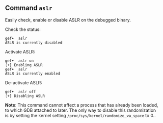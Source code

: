 ## Command `aslr`

Easily check, enable or disable ASLR on the debugged binary.

Check the status:
```
gef➤  aslr
ASLR is currently disabled
```

Activate ASLR:
```
gef➤  aslr on
[+] Enabling ASLR
gef➤  aslr
ASLR is currently enabled
```

De-activate ASLR:
```
gef➤  aslr off
[+] Disabling ASLR
```

**Note**: This command cannot affect a process that has already been loaded, to
which GDB attached to later. The only way to disable this randomization is by
setting the kernel setting `/proc/sys/kernel/randomize_va_space` to 0..
